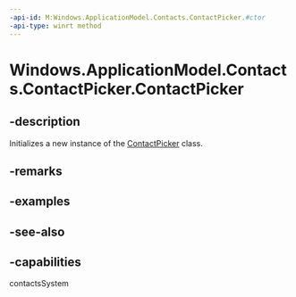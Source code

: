 ```yaml
---
-api-id: M:Windows.ApplicationModel.Contacts.ContactPicker.#ctor
-api-type: winrt method
---
```


<!-- Method syntax
public ContactPicker()
-->

# Windows.ApplicationModel.Contacts.ContactPicker.ContactPicker

## -description
Initializes a new instance of the [ContactPicker](contactpicker.md) class.

## -remarks

## -examples

## -see-also

## -capabilities
contactsSystem
